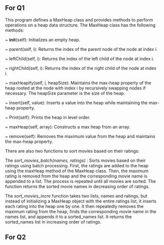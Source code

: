 
## For Q1

This program defines a MaxHeap class and provides methods to perform operations on a heap data structure. The MaxHeap class has the following methods:

~ __init__(self): Initializes an empty heap.

~ parent(self, i): Returns the index of the parent node of the node at index i.

~ leftChild(self, i): Returns the index of the left child of the node at index i.

~ rightChild(self, i): Returns the index of the right child of the node at index i.

~ maxHeapify(self, i, heapSize): Maintains the max-heap property of the heap rooted at the node with index i by recursively swapping nodes if necessary. The heapSize parameter is the size of the heap.

~ insert(self, value): Inserts a value into the heap while maintaining the max-heap property.

~ Print(self): Prints the heap in level order.

~ maxHeap(self, array): Constructs a max heap from an array.

~ remove(self): Removes the maximum value from the heap and maintains the max-heap property.

There are also two functions to sort movies based on their ratings:

The *sort_movies_batch(names, ratings)* : Sorts movies based on their ratings using batch processing. First, the ratings are added to the heap using the maxHeap method of the MaxHeap class. Then, the maximum rating is removed from the heap and the corresponding movie name is appended to a list. The process is repeated until all movies are sorted. The function returns the sorted movie names in decreasing order of ratings.

The *sort_movies_incre* function takes two lists, names and ratings, but instead of initializing a MaxHeap object with the entire ratings list, it inserts each rating into the heap one by one. It then repeatedly removes the maximum rating from the heap, finds the corresponding movie name in the names list, and appends it to a sorted_names list. It returns the sorted_names list in increasing order of ratings.

## For Q2


